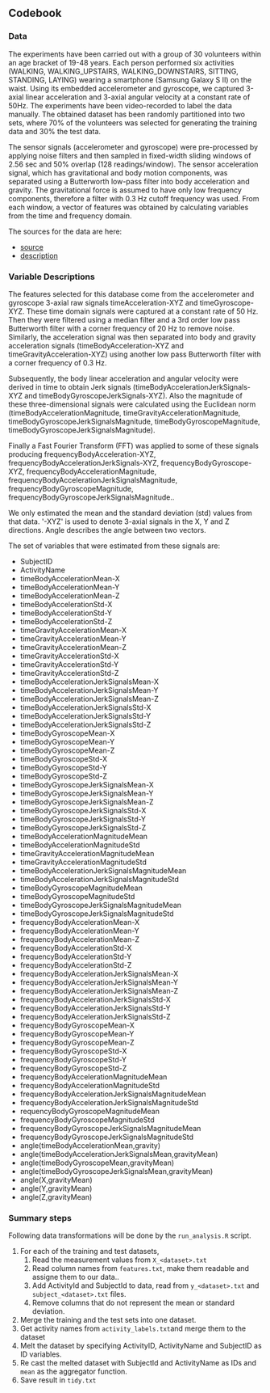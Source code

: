 ## Codebook

### Data

The experiments have been carried out with a group of 30 volunteers within an age bracket of 19-48 years. Each person performed six activities (WALKING, WALKING_UPSTAIRS, WALKING_DOWNSTAIRS, SITTING, STANDING, LAYING) wearing a smartphone (Samsung Galaxy S II) on the waist. Using its embedded accelerometer and gyroscope, we captured 3-axial linear acceleration and 3-axial angular velocity at a constant rate of 50Hz. The experiments have been video-recorded to label the data manually. The obtained dataset has been randomly partitioned into two sets, where 70% of the volunteers was selected for generating the training data and 30% the test data. 

The sensor signals (accelerometer and gyroscope) were pre-processed by applying noise filters and then sampled in fixed-width sliding windows of 2.56 sec and 50% overlap (128 readings/window). The sensor acceleration signal, which has gravitational and body motion components, was separated using a Butterworth low-pass filter into body acceleration and gravity. The gravitational force is assumed to have only low frequency components, therefore a filter with 0.3 Hz cutoff frequency was used. From each window, a vector of features was obtained by calculating variables from the time and frequency domain.

The sources for the data are here:
- [source](https://d396qusza40orc.cloudfront.net/getdata%2Fprojectfiles%2FUCI%20HAR%20Dataset.zip) 
- [description](http://archive.ics.uci.edu/ml/datasets/Human+Activity+Recognition+Using+Smartphones)


### Variable Descriptions

The features selected for this database come from the accelerometer and gyroscope 3-axial raw signals timeAcceleration-XYZ and timeGyroscope-XYZ. These time domain signals were captured at a constant rate of 50 Hz. Then they were filtered using a median filter and a 3rd order low pass Butterworth filter with a corner frequency of 20 Hz to remove noise. Similarly, the acceleration signal was then separated into body and gravity acceleration signals (timeBodyAcceleration-XYZ and timeGravityAcceleration-XYZ) using another low pass Butterworth filter with a corner frequency of 0.3 Hz. 

Subsequently, the body linear acceleration and angular velocity were derived in time to obtain Jerk signals (timeBodyAccelerationJerkSignals-XYZ and timeBodyGyroscopeJerkSignals-XYZ). Also the magnitude of these three-dimensional signals were calculated using the Euclidean norm (timeBodyAccelerationMagnitude, timeGravityAccelerationMagnitude, timeBodyGyroscopeJerkSignalsMagnitude, timeBodyGyroscopeMagnitude, timeBodyGyroscopeJerkSignalsMagnitude). 

Finally a Fast Fourier Transform (FFT) was applied to some of these signals producing frequencyBodyAcceleration-XYZ, frequencyBodyAccelerationJerkSignals-XYZ, frequencyBodyGyroscope-XYZ, frequencyBodyAccelerationMagnitude, frequencyBodyAccelerationJerkSignalsMagnitude, frequencyBodyGyroscopeMagnitude, frequencyBodyGyroscopeJerkSignalsMagnitude.. 

We only estimated the mean and the standard deviation (std) values from that data. '-XYZ' is used to denote 3-axial signals in the X, Y and Z directions. Angle describes the angle between two vectors.


The set of variables that were estimated from these signals are: 
- SubjectID 
- ActivityName
- timeBodyAccelerationMean-X 
- timeBodyAccelerationMean-Y 
- timeBodyAccelerationMean-Z 
- timeBodyAccelerationStd-X 
- timeBodyAccelerationStd-Y 
- timeBodyAccelerationStd-Z 
- timeGravityAccelerationMean-X 
- timeGravityAccelerationMean-Y 
- timeGravityAccelerationMean-Z 
- timeGravityAccelerationStd-X 
- timeGravityAccelerationStd-Y 
- timeGravityAccelerationStd-Z 
- timeBodyAccelerationJerkSignalsMean-X 
- timeBodyAccelerationJerkSignalsMean-Y 
- timeBodyAccelerationJerkSignalsMean-Z 
- timeBodyAccelerationJerkSignalsStd-X 
- timeBodyAccelerationJerkSignalsStd-Y 
- timeBodyAccelerationJerkSignalsStd-Z 
- timeBodyGyroscopeMean-X 
- timeBodyGyroscopeMean-Y 
- timeBodyGyroscopeMean-Z 
- timeBodyGyroscopeStd-X 
- timeBodyGyroscopeStd-Y 
- timeBodyGyroscopeStd-Z 
- timeBodyGyroscopeJerkSignalsMean-X 
- timeBodyGyroscopeJerkSignalsMean-Y 
- timeBodyGyroscopeJerkSignalsMean-Z 
- timeBodyGyroscopeJerkSignalsStd-X 
- timeBodyGyroscopeJerkSignalsStd-Y 
- timeBodyGyroscopeJerkSignalsStd-Z 
- timeBodyAccelerationMagnitudeMean 
- timeBodyAccelerationMagnitudeStd 
- timeGravityAccelerationMagnitudeMean 
- timeGravityAccelerationMagnitudeStd 
- timeBodyAccelerationJerkSignalsMagnitudeMean 
- timeBodyAccelerationJerkSignalsMagnitudeStd
- timeBodyGyroscopeMagnitudeMean 
- timeBodyGyroscopeMagnitudeStd 
- timeBodyGyroscopeJerkSignalsMagnitudeMean 
- timeBodyGyroscopeJerkSignalsMagnitudeStd 
- frequencyBodyAccelerationMean-X 
- frequencyBodyAccelerationMean-Y 
- frequencyBodyAccelerationMean-Z 
- frequencyBodyAccelerationStd-X 
- frequencyBodyAccelerationStd-Y 
- frequencyBodyAccelerationStd-Z
- frequencyBodyAccelerationJerkSignalsMean-X
- frequencyBodyAccelerationJerkSignalsMean-Y 
- frequencyBodyAccelerationJerkSignalsMean-Z 
- frequencyBodyAccelerationJerkSignalsStd-X 
- frequencyBodyAccelerationJerkSignalsStd-Y 
- frequencyBodyAccelerationJerkSignalsStd-Z 
- frequencyBodyGyroscopeMean-X 
- frequencyBodyGyroscopeMean-Y 
- frequencyBodyGyroscopeMean-Z 
- frequencyBodyGyroscopeStd-X 
- frequencyBodyGyroscopeStd-Y 
- frequencyBodyGyroscopeStd-Z 
- frequencyBodyAccelerationMagnitudeMean 
- frequencyBodyAccelerationMagnitudeStd
- frequencyBodyAccelerationJerkSignalsMagnitudeMean 
- frequencyBodyAccelerationJerkSignalsMagnitudeStd
- requencyBodyGyroscopeMagnitudeMean 
- frequencyBodyGyroscopeMagnitudeStd 
- frequencyBodyGyroscopeJerkSignalsMagnitudeMean 
- frequencyBodyGyroscopeJerkSignalsMagnitudeStd 
- angle(timeBodyAccelerationMean,gravity) 
- angle(timeBodyAccelerationJerkSignalsMean,gravityMean) 
- angle(timeBodyGyroscopeMean,gravityMean) 
- angle(timeBodyGyroscopeJerkSignalsMean,gravityMean) 
- angle(X,gravityMean) 
- angle(Y,gravityMean) 
- angle(Z,gravityMean)

### Summary steps

Following data transformations will be done by the `run_analysis.R` script.

1. For each of the training and test datasets, 
    1. Read the measurement values from `X_<dataset>.txt`
    2. Read column names from `features.txt`, make them readable and assigne them to our data..
    3. Add ActivityId and SubjectId to data, read from `y_<dataset>.txt` and `subject_<dataset>.txt` files.
    4. Remove columns that do not represent the mean or standard deviation.
2. Merge the training and the test sets into one dataset.
3. Get activity names from `activity_labels.txt`and merge them to the dataset
4. Melt the dataset by specifying ActivityID, ActivityName and SubjectID as ID variables.
5. Re cast the melted dataset with SubjectId and ActivityName as IDs and `mean` as the aggregator function.
6. Save result in `tidy.txt`
